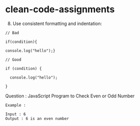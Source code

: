 # clean-code-assignments

8. Use consistent formatting and indentation:

```
// Bad

if(condition){

console.log("hello");}

// Good

if (condition) {

  console.log("hello");

}
```

Question : JavaScript Program to Check Even or Odd Number

```
Example :

Input : 6
Output : 6 is an even number
```
